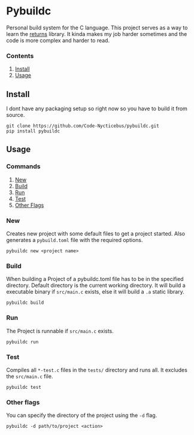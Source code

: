 # Pybuildc
Personal build system for the C language. This project serves as a way to learn the [returns](https://github.com/dry-python/returns) library. It kinda makes my job harder sometimes and the code is more complex and harder to read.  

### Contents
1. [Install](#install)
2. [Usage](#usage)

## Install
I dont have any packaging setup so right now so you have to build it from source.

```terminal
git clone https://github.com/Code-Nycticebus/pybuildc.git
pip install pybuildc
```

## Usage

### Commands
1. [New](#new)
2. [Build](#build)
2. [Run](#run)
3. [Test](#test)
4. [Other Flags](#other-flags)

### New
Creates new project with some default files to get a project started. Also generates a ```pybuild.toml``` file with the required options.

```terminal
pybuildc new <project name>
```

### Build
When building a Project of a pybuildc.toml file has to be in the specified directory.
Default directory is the current working directory.
It will build a executable binary if ```src/main.c``` exists, else it will build a ```.a``` static library.

```terminal
pybuildc build
```
### Run
The Project is runnable if ```src/main.c``` exists.

```terminal
pybuildc run
```
### Test
Compiles all ```*-test.c``` files in the ```tests/``` directory and runs all. It excludes the ```src/main.c``` file.

```terminal
pybuildc test
```
### Other flags
You can specify the directory of the project using the ```-d``` flag. 

```terminal
pybuildc -d path/to/project <action>
```
